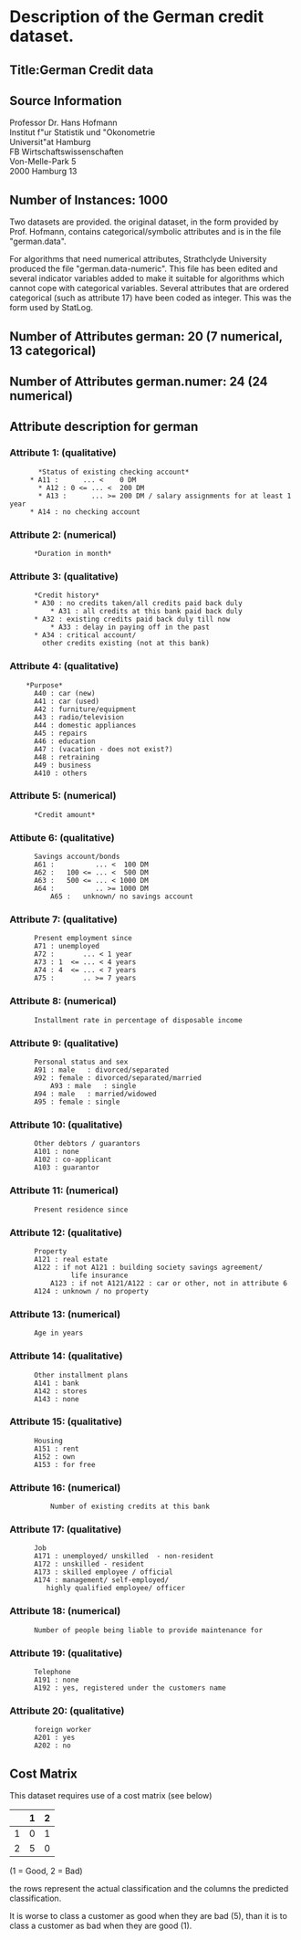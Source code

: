 # Description of the German credit dataset.

## Title:German Credit data

## Source Information

Professor Dr. Hans Hofmann  
Institut f"ur Statistik und "Okonometrie  
Universit"at Hamburg  
FB Wirtschaftswissenschaften  
Von-Melle-Park 5    
2000 Hamburg 13 

## Number of Instances:  1000

Two datasets are provided.  the original dataset, in the form provided
by Prof. Hofmann, contains categorical/symbolic attributes and
is in the file "german.data".   
 
For algorithms that need numerical attributes, Strathclyde University 
produced the file "german.data-numeric".  This file has been edited 
and several indicator variables added to make it suitable for 
algorithms which cannot cope with categorical variables.   Several
attributes that are ordered categorical (such as attribute 17) have
been coded as integer.    This was the form used by StatLog.


## Number of Attributes german: 20 (7 numerical, 13 categorical)
## Number of Attributes german.numer: 24 (24 numerical)


## Attribute description for german

### Attribute 1:  (qualitative)
	       *Status of existing checking account*
         * A11 :      ... <    0 DM
	       * A12 : 0 <= ... <  200 DM
	       * A13 :      ... >= 200 DM / salary assignments for at least 1 year
         * A14 : no checking account

### Attribute 2:  (numerical)
	      *Duration in month*

### Attribute 3:  (qualitative)
	      *Credit history*
	      * A30 : no credits taken/all credits paid back duly
              * A31 : all credits at this bank paid back duly
	      * A32 : existing credits paid back duly till now
              * A33 : delay in paying off in the past
	      * A34 : critical account/
		    other credits existing (not at this bank)

### Attribute 4:  (qualitative)
        *Purpose*
	      A40 : car (new)
	      A41 : car (used)
	      A42 : furniture/equipment
	      A43 : radio/television
	      A44 : domestic appliances
	      A45 : repairs
	      A46 : education
	      A47 : (vacation - does not exist?)
	      A48 : retraining
	      A49 : business
	      A410 : others

### Attribute 5:  (numerical)
	      *Credit amount*

### Attibute 6:  (qualitative)
	      Savings account/bonds
	      A61 :          ... <  100 DM
	      A62 :   100 <= ... <  500 DM
	      A63 :   500 <= ... < 1000 DM
	      A64 :          .. >= 1000 DM
              A65 :   unknown/ no savings account

### Attribute 7:  (qualitative)
	      Present employment since
	      A71 : unemployed
	      A72 :       ... < 1 year
	      A73 : 1  <= ... < 4 years  
	      A74 : 4  <= ... < 7 years
	      A75 :       .. >= 7 years

### Attribute 8:  (numerical)
	      Installment rate in percentage of disposable income

### Attribute 9:  (qualitative)
	      Personal status and sex
	      A91 : male   : divorced/separated
	      A92 : female : divorced/separated/married
              A93 : male   : single
	      A94 : male   : married/widowed
	      A95 : female : single

### Attribute 10: (qualitative)
	      Other debtors / guarantors
	      A101 : none
	      A102 : co-applicant
	      A103 : guarantor

### Attribute 11: (numerical)
	      Present residence since

### Attribute 12: (qualitative)
	      Property
	      A121 : real estate
	      A122 : if not A121 : building society savings agreement/
				   life insurance
              A123 : if not A121/A122 : car or other, not in attribute 6
	      A124 : unknown / no property

### Attribute 13: (numerical)
	      Age in years

### Attribute 14: (qualitative)
	      Other installment plans 
	      A141 : bank
	      A142 : stores
	      A143 : none

### Attribute 15: (qualitative)
	      Housing
	      A151 : rent
	      A152 : own
	      A153 : for free

### Attribute 16: (numerical)
              Number of existing credits at this bank

### Attribute 17: (qualitative)
	      Job
	      A171 : unemployed/ unskilled  - non-resident
	      A172 : unskilled - resident
	      A173 : skilled employee / official
	      A174 : management/ self-employed/
		     highly qualified employee/ officer

### Attribute 18: (numerical)
	      Number of people being liable to provide maintenance for

### Attribute 19: (qualitative)
	      Telephone
	      A191 : none
	      A192 : yes, registered under the customers name

### Attribute 20: (qualitative)
	      foreign worker
	      A201 : yes
	      A202 : no



## Cost Matrix

This dataset requires use of a cost matrix (see below)


|    |  1  |   2  |
|--- | --- | ---- |
|  1 |  0  |   1  |
|  2 |  5  |   0  |

(1 = Good,  2 = Bad)

the rows represent the actual classification and the columns
the predicted classification.

It is worse to class a customer as good when they are bad (5), 
than it is to class a customer as bad when they are good (1).


